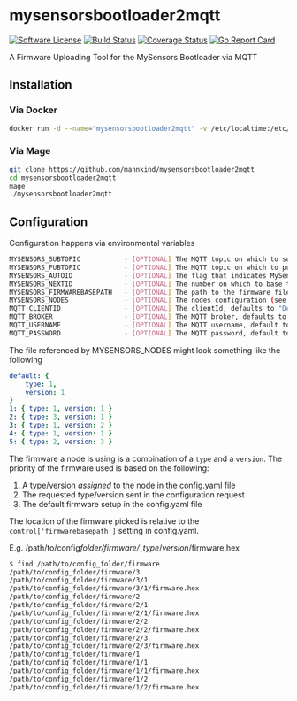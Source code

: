 # mysensorsbootloader2mqtt

[![Software
License](https://img.shields.io/badge/License-MIT-orange.svg?style=flat-square)](https://github.com/mannkind/mysensorsbootloader2mqtt/blob/master/LICENSE.md)
[![Build Status](https://github.com/mannkind/mysensorsbootloader2mqtt/workflows/Main%20Workflow/badge.svg)](https://github.com/mannkind/mysensorsbootloader2mqtt/actions)
[![Coverage Status](https://img.shields.io/codecov/c/github/mannkind/mysensorsbootloader2mqtt/master.svg)](http://codecov.io/github/mannkind/mysensorsbootloader2mqtt?branch=master)
[![Go Report Card](https://goreportcard.com/badge/github.com/mannkind/mysensorsbootloader2mqtt)](https://goreportcard.com/report/github.com/mannkind/mysensorsbootloader2mqtt)

A Firmware Uploading Tool for the MySensors Bootloader via MQTT

## Installation

### Via Docker

```bash
docker run -d --name="mysensorsbootloader2mqtt" -v /etc/localtime:/etc/localtime:ro mannkind/mysensorsbootloader2mqtt
```

### Via Mage

```bash
git clone https://github.com/mannkind/mysensorsbootloader2mqtt
cd mysensorsbootloader2mqtt
mage
./mysensorsbootloader2mqtt
```

## Configuration

Configuration happens via environmental variables

```bash
MYSENSORS_SUBTOPIC           - [OPTIONAL] The MQTT topic on which to subscribe, defaults to "mysensors_rx"
MYSENSORS_PUBTOPIC           - [OPTIONAL] The MQTT topic on which to publish, defaults to "mysensors_tx"
MYSENSORS_AUTOID             - [OPTIONAL] The flag that indicates MySensorsBootloader should handle ID requests, defaults to false
MYSENSORS_NEXTID             - [OPTIONAL] The number on which to base the next id, defaults to 1
MYSENSORS_FIRMWAREBASEPATH   - [OPTIONAL] The path to the firmware files, defaults to "/config/firmware"
MYSENSORS_NODES              - [OPTIONAL] The nodes configuration (see below)
MQTT_CLIENTID                - [OPTIONAL] The clientId, defaults to "DefaultMySensorsBootloaderClientID"
MQTT_BROKER                  - [OPTIONAL] The MQTT broker, defaults to "tcp://mosquitto.org:1883"
MQTT_USERNAME                - [OPTIONAL] The MQTT username, default to ""
MQTT_PASSWORD                - [OPTIONAL] The MQTT password, default to ""
```

The file referenced by MYSENSORS_NODES might look something like the following

```yaml
default: {
    type: 1,
    version: 1
}
1: { type: 1, version: 1 }
2: { type: 3, version: 1 }
3: { type: 1, version: 2 }
4: { type: 1, version: 1 }
5: { type: 2, version: 3 }
```

The firmware a node is using is a combination of a `type` and a `version`. The priority of the firmware used is based on the following:

1. A type/version _assigned_ to the node in the config.yaml file
2. The requested type/version sent in the configuration request
3. The default firmware setup in the config.yaml file

The location of the firmware picked is relative to the `control['firmwarebasepath']` setting in config.yaml.

E.g. /path/to/config*folder/firmware/\_type*/_version_/firmware.hex

```bash
$ find /path/to/config_folder/firmware
/path/to/config_folder/firmware/3
/path/to/config_folder/firmware/3/1
/path/to/config_folder/firmware/3/1/firmware.hex
/path/to/config_folder/firmware/2
/path/to/config_folder/firmware/2/1
/path/to/config_folder/firmware/2/1/firmware.hex
/path/to/config_folder/firmware/2/2
/path/to/config_folder/firmware/2/2/firmware.hex
/path/to/config_folder/firmware/2/3
/path/to/config_folder/firmware/2/3/firmware.hex
/path/to/config_folder/firmware/1
/path/to/config_folder/firmware/1/1
/path/to/config_folder/firmware/1/1/firmware.hex
/path/to/config_folder/firmware/1/2
/path/to/config_folder/firmware/1/2/firmware.hex
```

